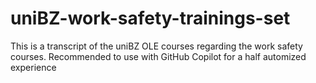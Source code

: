 # uniBZ-work-safety-trainings-set
This is a transcript of the uniBZ OLE courses regarding the work safety courses. Recommended to use with GitHub Copilot for a half automized experience
